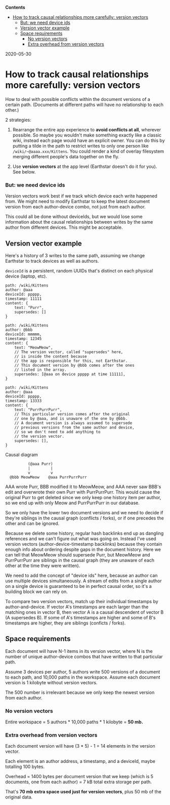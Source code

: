 <!-- START doctoc generated TOC please keep comment here to allow auto update -->
<!-- DON'T EDIT THIS SECTION, INSTEAD RE-RUN doctoc TO UPDATE -->
**Contents**

- [How to track causal relationships more carefully: version vectors](#how-to-track-causal-relationships-more-carefully-version-vectors)
    - [But: we need device ids](#but-we-need-device-ids)
  - [Version vector example](#version-vector-example)
  - [Space requirements](#space-requirements)
    - [No version vectors](#no-version-vectors)
    - [Extra overhead from version vectors](#extra-overhead-from-version-vectors)

<!-- END doctoc generated TOC please keep comment here to allow auto update -->


2020-05-30

# How to track causal relationships more carefully: version vectors

How to deal with possible conflicts within the document versions of a certain path.  (Documents at different paths will have no relationship to each other.)

2 strategies:

1. Rearrange the entire app experience to **avoid conflicts at all**, wherever possible.  So maybe you wouldn't make something exactly like a classic wiki, instead each page would have an explicit owner.  You can do this by putting a tilde in the path to restrict writes to only one person like `/wiki/~@aaaa.xxx/Kittens`.  You could render a kind of overlay filesystem merging different people's data together on the fly.

2. Use **version vectors** at the app level (Earthstar doesn't do it for you).  See below.

### But: we need device ids

Version vectors work best if we track which device each write happened from.  We might need to modify Earthstar to keep the latest document version from each author-device combo, not just from each author.

This could all be done without deviceIds, but we would lose some information about the causal relationships between writes by the same author from different devices.  This might be acceptable.

## Version vector example 

Here's a history of 3 writes to the same path, assuming we change Earthstar to track devices as well as authors.

`deviceId` is a persistent, random UUIDs that's distinct on each physical device (laptop, etc).

```
path: /wiki/Kittens
author: @aaa
deviceId: ppppp,
timestamp: 11111
content: {
    text: "Purr",
    supersedes: []
}

path: /wiki/Kittens
author: @bbb
deviceId: mmmmm,
timestamp: 12345
content: {
    text: "MeowMeow",
    // The version vector, called "supersedes" here,
    // is inside the content because
    // the app is responsible for this, not Earthstar.
    // This document version by @bbb comes after the ones
    // listed in the array.
    supersedes: [@aaa on device ppppp at time 11111],
}

path: /wiki/Kittens
author: @aaa
deviceId: ppppp,
timestamp: 13333
content: {
    text: "PurrPurrPurr",
    // This particular version comes after the original
    // one by @aaa, and is unaware of the one by @bbb.
    // A document version is always assumed to supersede
    // previous versions from the same author and device,
    // so we don't need to add anything to
    // the version vector.
    supersedes: [],
}
```

Causal diagram
```
          (@aaa Purr)
          |         |
          v         v
  @bbb MeowMeow    @aaa PurrPurrPurr
```

AAA wrote Purr, BBB modified it to MeowMeow, and AAA never saw BBB's edit and overwrote their own Purr with PurrPurrPurr.  This would cause the original Purr to get deleted since we only keep one history item per author, so we end up with only Meow and PurrPurrPurr in our database.

So we only have the lower two document versions and we need to decide if they're siblings in the causal graph (conflicts / forks), or if one precedes the other and can be ignored.

Because we delete some history, regular hash backlinks end up as dangling references and we can't figure out what was going on.  Instead I've used version vectors (author-device-timestamp backlinks) because they contain enough info about ordering despite gaps in the document history.  Here we can tell that MeowMeow should supersede Purr, but MeowMeow and PurrPurrPurr are siblings in the causal graph (they are unaware of each other at the time they were written).

We need to add the concept of "device ids" here, because an author can use multiple devices simultaneously.  A stream of edits from a single author on a single device is guaranteed to be in perfect causal order, so it's a building block we can rely on.

To compare two version vectors, match up their individual timestamps by author-and-device.  If vector A's timestamps are each larger than the matching ones in vector B, then vector A is a causal descendent of vector B (A supersedes B).  If some of A's timestamps are higher and some of B's timestamps are higher, they are siblings (conficts / forks).

## Space requirements

Each document will have N-1 items in its version vector, where N is the number of unique author-device combos that have written to that particular path.

Assume 3 devices per author, 5 authors write 500 versions of a document to each path, and 10,000 paths in the workspace.  Assume each document version is 1 kilobyte without version vectors.

The 500 number is irrelevant because we only keep the newest version from each author.

### No version vectors

Entire workspace = 5 authors * 10,000 paths * 1 kilobyte = **50 mb.**

### Extra overhead from version vectors

Each document version will have (3 * 5) - 1 = 14 elements in the version vector.

Each element is an author address, a timestamp, and a deviceId, maybe totalling 100 bytes.

Overhead = 1400 bytes per document version that we keep (which is 5 documents, one from each author) = 7 kB total extra storage per path.

That's **70 mb extra space used just for version vectors**, plus 50 mb of the original data.


